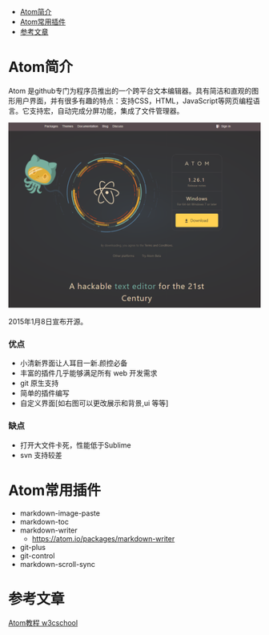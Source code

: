 <!-- TOC depthFrom:1 depthTo:1 withLinks:1 updateOnSave:1 orderedList:0 -->

- [Atom简介](#atom简介)
- [Atom常用插件](#atom常用插件)
- [参考文章](#参考文章)

<!-- /TOC -->

# Atom简介

Atom 是github专门为程序员推出的一个跨平台文本编辑器。具有简洁和直观的图形用户界面，并有很多有趣的特点：支持CSS，HTML，JavaScript等网页编程语言。它支持宏，自动完成分屏功能，集成了文件管理器。

![atomwebsite](https://github.com/yifengyou/learn-markdown/blob/master/image/atomwebsite.png) 

2015年1月8日宣布开源。

### 优点
* 小清新界面让人耳目一新.颜控必备
* 丰富的插件几乎能够满足所有 web 开发需求
* git 原生支持
* 简单的插件编写
* 自定义界面[如右图可以更改展示和背景,ui 等等]

### 缺点
* 打开大文件卡死，性能低于Sublime
* svn 支持较差


# Atom常用插件

* markdown-image-paste
* markdown-toc
* markdown-writer
  * <https://atom.io/packages/markdown-writer>
* git-plus
* git-control
* markdown-scroll-sync

# 参考文章
  [Atom教程 w3cschool](https://www.w3cschool.cn/atom)
